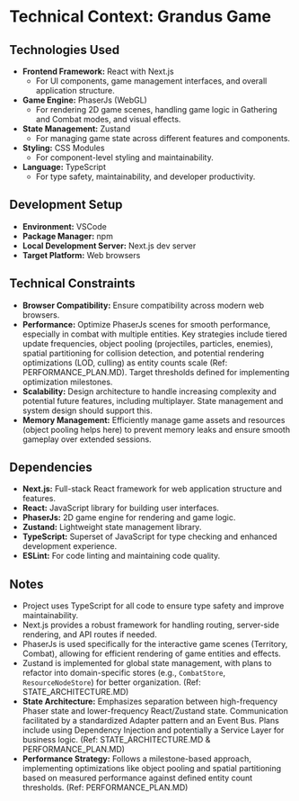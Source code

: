 # Technical Context: Grandus Game

## Technologies Used
- **Frontend Framework:** React with Next.js
  - For UI components, game management interfaces, and overall application structure.
- **Game Engine:** PhaserJs (WebGL)
  - For rendering 2D game scenes, handling game logic in Gathering and Combat modes, and visual effects.
- **State Management:** Zustand
  - For managing game state across different features and components.
- **Styling:** CSS Modules
  - For component-level styling and maintainability.
- **Language:** TypeScript
  - For type safety, maintainability, and developer productivity.

## Development Setup
- **Environment:** VSCode
- **Package Manager:** npm
- **Local Development Server:** Next.js dev server
- **Target Platform:** Web browsers

## Technical Constraints
- **Browser Compatibility:** Ensure compatibility across modern web browsers.
- **Performance:** Optimize PhaserJs scenes for smooth performance, especially in combat with multiple entities. Key strategies include tiered update frequencies, object pooling (projectiles, particles, enemies), spatial partitioning for collision detection, and potential rendering optimizations (LOD, culling) as entity counts scale (Ref: PERFORMANCE_PLAN.MD). Target thresholds defined for implementing optimization milestones.
- **Scalability:** Design architecture to handle increasing complexity and potential future features, including multiplayer. State management and system design should support this.
- **Memory Management:** Efficiently manage game assets and resources (object pooling helps here) to prevent memory leaks and ensure smooth gameplay over extended sessions.

## Dependencies
- **Next.js:** Full-stack React framework for web application structure and features.
- **React:** JavaScript library for building user interfaces.
- **PhaserJs:** 2D game engine for rendering and game logic.
- **Zustand:** Lightweight state management library.
- **TypeScript:** Superset of JavaScript for type checking and enhanced development experience.
- **ESLint:** For code linting and maintaining code quality.

## Notes
- Project uses TypeScript for all code to ensure type safety and improve maintainability.
- Next.js provides a robust framework for handling routing, server-side rendering, and API routes if needed.
- PhaserJs is used specifically for the interactive game scenes (Territory, Combat), allowing for efficient rendering of game entities and effects.
- Zustand is implemented for global state management, with plans to refactor into domain-specific stores (e.g., `CombatStore`, `ResourceNodeStore`) for better organization. (Ref: STATE_ARCHITECTURE.MD)
- **State Architecture:** Emphasizes separation between high-frequency Phaser state and lower-frequency React/Zustand state. Communication facilitated by a standardized Adapter pattern and an Event Bus. Plans include using Dependency Injection and potentially a Service Layer for business logic. (Ref: STATE_ARCHITECTURE.MD & PERFORMANCE_PLAN.MD)
- **Performance Strategy:** Follows a milestone-based approach, implementing optimizations like object pooling and spatial partitioning based on measured performance against defined entity count thresholds. (Ref: PERFORMANCE_PLAN.MD)
